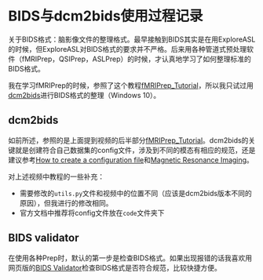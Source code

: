 BIDS与dcm2bids使用过程记录
===========================

关于BIDS格式：脑影像文件的整理格式。最早接触到BIDS其实是在用ExploreASL的时候，但ExploreASL对BIDS格式的要求并不严格。后来用各种管道式预处理软件（fMRIPrep，QSIPrep，ASLPrep）的时候，才认真地学习了如何整理标准的BIDS格式。

我在学习fMRIPrep的时候，参照了这个教程[fMRIPrep_Tutorial](https://www.bilibili.com/video/BV19P4y1t7Gh?from=search&seid=9005978369037743711&spm_id_from=333.337.0.0)，所以我只试过用[dcm2bids](https://unfmontreal.github.io/Dcm2Bids/3.1.1/)进行BIDS格式的整理（Windows 10）。

## dcm2bids
如前所述，参照的是上面提到视频的后半部分[fMRIPrep_Tutorial](https://www.bilibili.com/video/BV19P4y1t7Gh?from=search&seid=9005978369037743711&spm_id_from=333.337.0.0)。dcm2bids的关键就是创建符合自己数据集的config文件，涉及到不同的模态有相应的规范，还是建议参考[How to create a configuration file](https://unfmontreal.github.io/Dcm2Bids/3.1.1/how-to/create-config-file/)和[Magnetic Resonance Imaging](https://bids-specification.readthedocs.io/en/stable/modality-specific-files/magnetic-resonance-imaging-data.html)。

对上述视频中教程的一些补充：
- 需要修改的`utils.py`文件和视频中的位置不同（应该是dcm2bids版本不同的原因），但我进行的修改相同。
- 官方文档中推荐将config文件放在`code`文件夹下

## BIDS validator
在使用各种Prep时，默认的第一步是检查BIDS格式。如果出现报错的话我喜欢用网页版的[BIDS Validator](https://bids-standard.github.io/bids-validator/)检查BIDS格式是否符合规范，比较快捷方便。